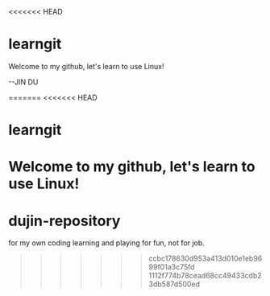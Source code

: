 <<<<<<< HEAD
# learngit

Welcome to my github, let's learn to use Linux!

--JIN DU

=======
<<<<<<< HEAD
# learngit

Welcome to my github, let's learn to use Linux!
=======
# dujin-repository
for my own coding learning and playing for fun, not for job.
>>>>>>> ccbc178630d953a413d010e1eb9699f01a3c75fd
>>>>>>> 1112f774b78cead68cc49433cdb23db587d500ed
